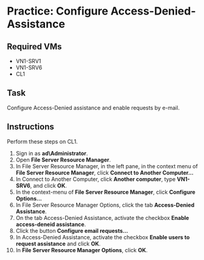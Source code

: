 # Practice: Configure Access-Denied-Assistance

## Required VMs

* VN1-SRV1
* VN1-SRV6
* CL1

## Task

Configure Access-Denied assistance and enable requests by e-mail.

## Instructions

Perform these steps on CL1.

1. Sign in as **ad\Administrator**.
1. Open **File Server Resource Manager**.
1. In File Server Resource Manager, in the left pane, in the context menu of **File Server Resource Manager**, click **Connect to Another Computer...**
1. In Connect to Another Computer, click **Another computer**, type **VN1-SRV6**, and click **OK**.
1. In the context-menu of **File Server Resource Manager**, click **Configure Options...**
1. In File Server Resource Manager Options, click the tab **Access-Denied Assistance**.
1. On the tab Access-Denied Assistance, activate the checkbox **Enable access-deneid assistance**.
1. Click the button **Configure email requests...**
1. In Access-Denied Assistance, activate the checkbox **Enable users to request assistance** and click **OK**.
1. In **File Server Resource Manager Options**, click **OK**.

